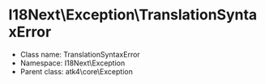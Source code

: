 I18Next\Exception\TranslationSyntaxError
===============






* Class name: TranslationSyntaxError
* Namespace: I18Next\Exception
* Parent class: atk4\core\Exception








